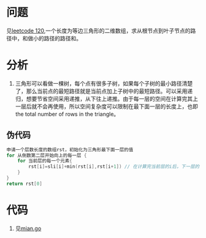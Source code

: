 # 问题

见[leetcode 120](https://leetcode-cn.com/problems/triangle/),一个长度为等边三角形的二维数组，求从根节点到叶子节点的路径中，和做小的路径的路径和。

# 分析

1. 三角形可以看做一棵树，每个点有很多子树，如果每个子树的最小路径清楚了，那么当前点的最短路径就是当前点加上子树中的最短路径。可以采用递归，想要节省空间采用递推，从下往上递推。由于每一层的空间在计算完其上一层后就不会再使用，所以空间复杂度可以限制在最下面一层的长度上，也即the total number of rows in the triangle。

## 伪代码

```go
申请一个层数长度的数组rst，初始化为三角形最下面一层的值
for 从倒数第二层开始向上的每一层 {
    for 当前层的每一个元素{
        rst[i]=sli[i]+min(rst[i],rst[i+1]) // 在计算完当前层的i后，下一层的i就可以不使用了，所以可以被覆盖
    }
}
return rst[0]
```

# 代码

1. 见[mian.go](main.go)